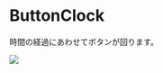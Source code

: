 ButtonClock
===========

時間の経過にあわせてボタンが回ります。

![](http://cdn-ak.f.st-hatena.com/images/fotolife/d/dechnostick/20140813/20140813233237.gif)
